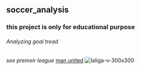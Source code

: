 ## soccer_analysis 
### this project is only for educational purpose 
###### Analyzing goal tread 
*see premeir league*
[man united](https://www.youtube.com/watch?v=gKgCSFZALkE&t=408s)
![laliga-v-300x300](https://github.com/kirubelbirru/soccer_analysis/assets/165274994/6f494e18-1b74-4c95-8f0b-c987d4044569)

